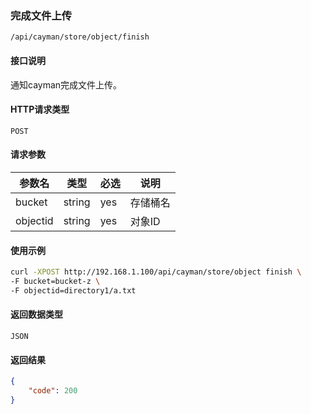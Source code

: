 ### 完成文件上传
`/api/cayman/store/object/finish`

#### 接口说明
通知cayman完成文件上传。

#### HTTP请求类型
`POST`

#### 请求参数
|参数名|类型|必选|说明|
|--|--|--|--|
|bucket|string|yes|存储桶名|
|objectid|string|yes|对象ID|

#### 使用示例
```sh
curl -XPOST http://192.168.1.100/api/cayman/store/object finish \
-F bucket=bucket-z \
-F objectid=directory1/a.txt

```

#### 返回数据类型
`JSON`

#### 返回结果
```json
{
	"code":	200
}
```

